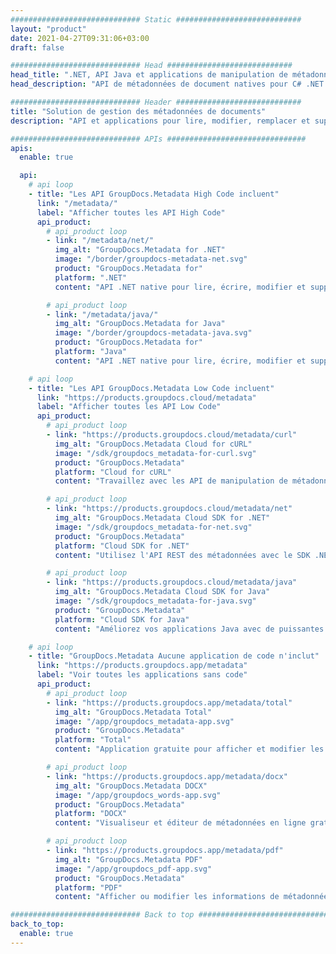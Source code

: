 ```yaml
---
############################# Static ############################
layout: "product"
date: 2021-04-27T09:31:06+03:00
draft: false

############################# Head ############################
head_title: ".NET, API Java et applications de manipulation de métadonnées en ligne par GroupDocs"
head_description: "API de métadonnées de document natives pour C# .NET et Java. Lire, écrire, modifier et comparer les méta-informations de tous les formats populaires. Analyser et exporter les métadonnées."

############################# Header ############################
title: "Solution de gestion des métadonnées de documents"
description: "API et applications pour lire, modifier, remplacer et supprimer les métadonnées des documents, images et autres formats de fichiers sur les plateformes populaires."

############################# APIs ###############################
apis:
  enable: true

  api:
    # api loop
    - title: "Les API GroupDocs.Metadata High Code incluent"
      link: "/metadata/"
      label: "Afficher toutes les API High Code"
      api_product:
        # api_product loop
        - link: "/metadata/net/"
          img_alt: "GroupDocs.Metadata for .NET"
          image: "/border/groupdocs-metadata-net.svg"
          product: "GroupDocs.Metadata for"
          platform: ".NET"
          content: "API .NET native pour lire, écrire, modifier et supprimer dynamiquement les méta-informations de Microsoft Office, PDF, multimédia, images et divers autres formats de fichiers."

        # api_product loop
        - link: "/metadata/java/"
          img_alt: "GroupDocs.Metadata for Java"
          image: "/border/groupdocs-metadata-java.svg"
          product: "GroupDocs.Metadata for"
          platform: "Java"
          content: "API .NET native pour lire, écrire, modifier et supprimer dynamiquement les méta-informations de Microsoft Office, PDF, multimédia, images et divers autres formats de fichiers."

    # api loop
    - title: "Les API GroupDocs.Metadata Low Code incluent"
      link: "https://products.groupdocs.cloud/metadata"
      label: "Afficher toutes les API Low Code"
      api_product:
        # api_product loop
        - link: "https://products.groupdocs.cloud/metadata/curl"
          img_alt: "GroupDocs.Metadata Cloud for cURL"
          image: "/sdk/groupdocs_metadata-for-curl.svg"
          product: "GroupDocs.Metadata"
          platform: "Cloud for cURL"
          content: "Travaillez avec les API de manipulation de métadonnées cURL RESTful pour gérer les informations de métadonnées des fichiers PDF, Word, Excel, présentations, images et multimédia dans vos applications."

        # api_product loop
        - link: "https://products.groupdocs.cloud/metadata/net"
          img_alt: "GroupDocs.Metadata Cloud SDK for .NET"
          image: "/sdk/groupdocs_metadata-for-net.svg"
          product: "GroupDocs.Metadata"
          platform: "Cloud SDK for .NET"
          content: "Utilisez l'API REST des métadonnées avec le SDK .NET pour ajouter, modifier, extraire, rechercher et supprimer les métadonnées des formats de document dans les applications .NET."

        # api_product loop
        - link: "https://products.groupdocs.cloud/metadata/java"
          img_alt: "GroupDocs.Metadata Cloud SDK for Java"
          image: "/sdk/groupdocs_metadata-for-java.svg"
          product: "GroupDocs.Metadata"
          platform: "Cloud SDK for Java"
          content: "Améliorez vos applications Java avec de puissantes fonctionnalités de gestion des métadonnées à l'aide de Metadata SDK for Java."

    # api loop
    - title: "GroupDocs.Metadata Aucune application de code n'inclut"
      link: "https://products.groupdocs.app/metadata"
      label: "Voir toutes les applications sans code"
      api_product:
        # api_product loop
        - link: "https://products.groupdocs.app/metadata/total"
          img_alt: "GroupDocs.Metadata Total"
          image: "/app/groupdocs_metadata-app.svg"
          product: "GroupDocs.Metadata"
          platform: "Total"
          content: "Application gratuite pour afficher et modifier les métadonnées de Word, Excel, PDF, PowerPoint et plus de 50 types de documents."

        # api_product loop
        - link: "https://products.groupdocs.app/metadata/docx"
          img_alt: "GroupDocs.Metadata DOCX"
          image: "/app/groupdocs_words-app.svg"
          product: "GroupDocs.Metadata"
          platform: "DOCX"
          content: "Visualiseur et éditeur de métadonnées en ligne gratuit pour les documents MS Word."

        # api_product loop
        - link: "https://products.groupdocs.app/metadata/pdf"
          img_alt: "GroupDocs.Metadata PDF"
          image: "/app/groupdocs_pdf-app.svg"
          product: "GroupDocs.Metadata"
          platform: "PDF"
          content: "Afficher ou modifier les informations de métadonnées des documents PDF en ligne."

############################# Back to top ###############################
back_to_top:
  enable: true
---
```


